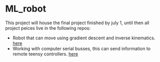 # ML_robot

This project will house the final project finished by july 1, until then all project peices live in the following repos:

* Robot that can move using gradient descent and inverse kinematics. [here](https://github.com/mrElnekave/reacher-lab)
* Working with computer serial busses, this can send information to remote teensy controllers. [here](https://github.com/mrElnekave/lab1-2/)


